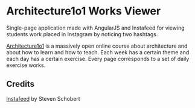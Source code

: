 # Architecture1o1 Works Viewer
Single-page application made with AngularJS and Instafeed for viewing students work placed in Instagram by noticing two hashtags. 

[Architecture1o1](https://iversity.org/en/courses/architecture-101-part-i) is a massively open online course about architecture and about how to learn and how to teach. Each week has a certain theme and each day has a certain exercise. Every page corresponds to a set of daily exercise works.


## Credits
[Instafeed](http://instafeedjs.com) by Steven Schobert



